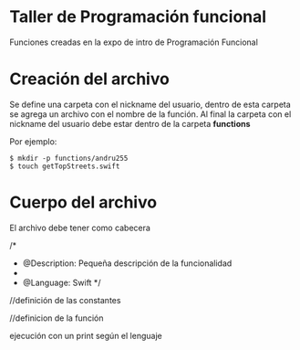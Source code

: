 # Taller de Programación funcional

Funciones creadas en la expo de intro de Programación Funcional


# Creación del archivo

Se define una carpeta con el nickname del usuario, dentro de esta carpeta se agrega un archivo con el nombre de la función.
Al final la carpeta con el nickname del usuario debe estar dentro de la carpeta **functions**

Por ejemplo:

```
$ mkdir -p functions/andru255
$ touch getTopStreets.swift

```

# Cuerpo del archivo

El archivo debe tener como cabecera

/*
*  @Description: Pequeña descripción de la funcionalidad
*  
*  @Language: Swift
*/

//definición de las constantes

//definicion de la función

ejecución con un print según el lenguaje
